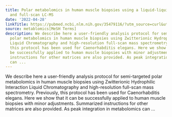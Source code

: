 ```yaml
---
title: Polar metabolomics in human muscle biopsies using a liquid-liquid extraction
  and full-scan LC-MS
date: '2022-04-28'
linkTitle: https://pubmed.ncbi.nlm.nih.gov/35479116/?utm_source=curl&utm_medium=rss&utm_campaign=pubmed-2&utm_content=1Zkrxt7ktlCbHBXEV3v65xxSnkSWNsJ1A6Fq3gBniKhGfIUslK&fc=20210907212339&ff=20220429212319&v=2.17.6
source: metablomics[MeSH Terms]
description: We describe here a user-friendly analysis protocol for semi-targeted
  polar metabolomics in human muscle biopsies using Zwitterionic Hydrophilic Interaction
  Liquid Chromatography and high-resolution full-scan mass spectrometry. Previously,
  this protocol has been used for Caenorhabditis elegans. Here we show that it can
  be successfully applied to human muscle biopsies with minor adjustments. Summarized
  instructions for other matrices are also provided. As peak integration in metabolomics
  can ...
---
```

We describe here a user-friendly analysis protocol for semi-targeted polar metabolomics in human muscle biopsies using Zwitterionic Hydrophilic Interaction Liquid Chromatography and high-resolution full-scan mass spectrometry. Previously, this protocol has been used for Caenorhabditis elegans. Here we show that it can be successfully applied to human muscle biopsies with minor adjustments. Summarized instructions for other matrices are also provided. As peak integration in metabolomics can ...